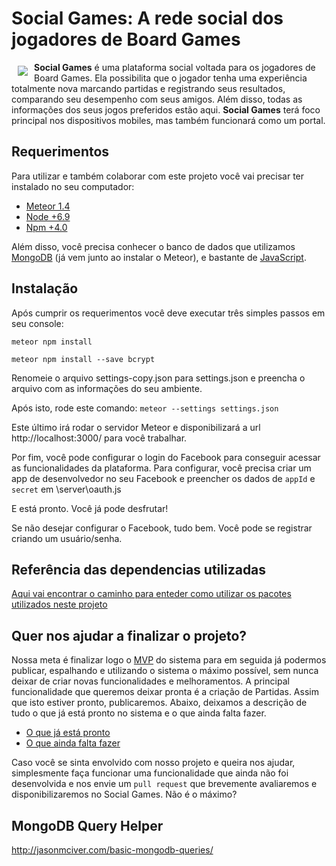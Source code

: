 # Social Games: A rede social dos jogadores de Board Games

<a href="https://github.com/SocialBoardGames/socialgames"><img src="https://raw.githubusercontent.com/SocialBoardGames/socialgames/master/public/img/logoSocialGames.png" align="left" hspace="10" vspace="6"></a>

**Social Games** é uma plataforma social voltada para os jogadores de Board Games. Ela possibilita que o jogador tenha uma experiência totalmente nova marcando partidas e registrando seus resultados, comparando seu desempenho com seus amigos. Além disso, todas as informações dos seus jogos preferidos estão aqui.
**Social Games** terá foco principal nos dispositivos mobiles, mas também funcionará como um portal.

## Requerimentos

Para utilizar e também colaborar com este projeto você vai precisar ter instalado no seu computador:

* [Meteor 1.4](https://www.meteor.com/)
* [Node +6.9](https://nodejs.org/en/)
* [Npm +4.0](https://www.npmjs.com/)

Além disso, você precisa conhecer o banco de dados que utilizamos [MongoDB](https://www.mongodb.com/) (já vem junto ao instalar o Meteor), e bastante de [JavaScript](https://www.javascript.com/).

## Instalação

Após cumprir os requerimentos você deve executar três simples passos em seu console:

`meteor npm install`

`meteor npm install --save bcrypt`

Renomeie o arquivo settings-copy.json para settings.json e preencha o arquivo com as informações do seu ambiente.

Após isto, rode este comando:
`meteor --settings settings.json`

Este último irá rodar o servidor Meteor e disponibilizará a url http://localhost:3000/ para você trabalhar. 

Por fim, você pode configurar o login do Facebook para conseguir acessar as funcionalidades da plataforma.
Para configurar, você precisa criar um app de desenvolvedor no seu Facebook e preencher os dados de `appId` e `secret` em \server\oauth.js

E está pronto. Você já pode desfrutar!

Se não desejar configurar o Facebook, tudo bem. Você pode se registrar criando um usuário/senha.

## Referência das dependencias utilizadas

[Aqui vai encontrar o caminho para enteder como utilizar os pacotes utilizados neste projeto](https://github.com/SocialBoardGames/socialgames/blob/master/REFERENCIA.md)

## Quer nos ajudar a finalizar o projeto?

Nossa meta é finalizar logo o [MVP](https://pt.wikipedia.org/wiki/Produto_vi%C3%A1vel_m%C3%ADnimo) do sistema para em seguida já podermos publicar, espalhando e utilizando o sistema o máximo possível, sem nunca deixar de criar novas funcionalidades e melhoramentos.
A principal funcionalidade que queremos deixar pronta é a criação de Partidas. Assim que isto estiver pronto, publicaremos.
Abaixo, deixamos a descrição de tudo o que já está pronto no sistema e o que ainda falta fazer.

* [O que já está pronto](https://github.com/SocialBoardGames/socialgames/blob/master/PRONTO.md)
* [O que ainda falta fazer](https://github.com/SocialBoardGames/socialgames/blob/master/FAZER.md)

Caso você se sinta envolvido com nosso projeto e queira nos ajudar, simplesmente faça funcionar uma funcionalidade que ainda não foi desenvolvida e nos envie um `pull request` que brevemente avaliaremos e disponibilizaremos no Social Games. Não é o máximo?

## MongoDB Query Helper

http://jasonmciver.com/basic-mongodb-queries/
